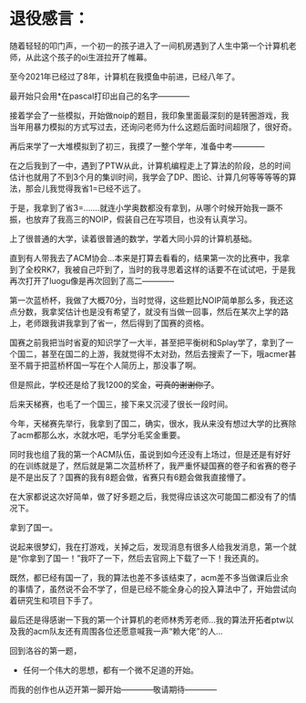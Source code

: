 # 退役感言：
随着轻轻的叩门声，一个初一的孩子进入了一间机房遇到了人生中第一个计算机老师，从此这个孩子的oi生涯拉开了帷幕。


至今2021年已经过了8年，计算机在我摸鱼中前进，已经八年了。


最开始只会用*在pascal打印出自己的名字————


接着学会了一些模拟，开始做noip的题目，我印象里面最深刻的是转圈游戏，我当年用暴力模拟的方式写过去，还询问老师为什么这题后面时间超限了，很好奇。


再后来学了一大堆模拟到了初三，我摸了一整个学年，准备中考————


在之后我到了一中，遇到了PTW从此，计算机编程走上了算法的阶段，总的时间估计也就用了不到3个月的集训时间，我学会了DP、图论、计算几何等等等等的算法，那会儿我觉得我省1=已经不远了。


于是，我拿到了省3=.......就连小学奥数都没有拿到，从哪个时候开始我一蹶不振，也放弃了我高三的NOIP，假装自己在写项目，也没有认真学习。


上了很普通的大学，读着很普通的数学，学着大同小异的计算机基础。


直到有人带我去了ACM协会...本来是打算去看看的，结果第一次的比赛中，我拿到了全校RK7，我被自己吓到了，当时的我寻思着这样的话要不在试试吧，于是我再次打开了luogu像是再次回到了高二————


第一次蓝桥杯，我做了大概70分，当时觉得，这些题比NOIP简单那么多，我还这点分数，我拿奖估计也是没有希望了，就没有当做一回事，然后在某次上学的路上，老师跟我讲我拿到了省一，然后得到了国赛的资格。


国赛之前我把当时省夏的知识学了一大半，甚至把平衡树和Splay学了，拿到了一个国二，甚至在国二的上游，我就觉得不太对劲，然后去搜索了一下，哦acmer甚至不屑于把蓝桥杯国一写在个人简历上，那没事了啊。


但是照此，学校还是给了我1200的奖金，~~可真的谢谢你了~~。


后来天梯赛，也毛了一个国三，接下来又沉浸了很长一段时间。


今年，天梯赛先举行，我拿到了国二，确实，很水，我从来没有想过大学的比赛除了acm都那么水，水就水吧，毛学分毛奖金重要。
    
    
    
同时我也组了我的第一个ACM队伍，虽说到如今还没有上场过，但是还是有好好的在训练就是了，然后就是第二次蓝桥杯了，我严重怀疑国赛的卷子和省赛的卷子是不是出反了？国赛的我有8题会做，省赛只有6题会做我直接懵了。


    
    
在大家都说这次好简单，做了好多题之后，我觉得应该这次可能国二都没有了的情况下。
    
    
    
    
拿到了国一。




说起来很梦幻，我在打游戏，关掉之后，发现消息有很多人给我发消息，第一个就是“你拿到了国一！”我吓了一下，然后去官网上下载了一下！我还真的。
    
    
既然，都已经有国一了，我的算法也差不多该结束了，acm差不多当做课后业余的事情了，虽然说不会不学了，但是已经不能全身心的投入算法中了，开始尝试向着研究生和项目下手了。 


最后还是得感谢一下我的第一个计算机的老师林秀芳老师...我的算法开拓者ptw以及我的acm队友还有周围各位还愿意喊我一声“赖大佬”的人...


回到洛谷的第一题，


- 任何一个伟大的思想，都有一个微不足道的开始。

而我的创作也从迈开第一脚开始————敬请期待————
    
